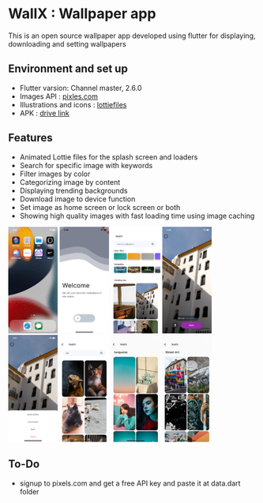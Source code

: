 # WallX : Wallpaper app

This is an open source wallpaper app developed using flutter for displaying, downloading and setting wallpapers

## Environment and set up

- Flutter varsion: Channel master, 2.6.0
- Images API : [pixles.com](https://www.pexels.com/)
- Illustrations and icons : [lottiefiles](https://lottiefiles.com/)
- APK : [drive link](https://drive.google.com/file/d/1ursd6E-d6UVI7_pmoEdHhl1TRuouy8bt/view?usp=sharing)

## Features

- Animated Lottie files for the splash screen and loaders
- Search for specific image with keywords
- Filter images by color
- Categorizing image by content
- Displaying trending backgrounds
- Download image to device function
- Set image as home screen or lock screen or both
- Showing high quality images with fast loading time using image caching

<p float="left">
<img src="/screenshots/video.gif" width="100"  >
<img src="/screenshots/splash.png" width="100"  >
<img src="/screenshots/home.png" width="100"  >
<img src="/screenshots/image.png" width="100"  >
<img src="/screenshots/actions.png" width="100"  >
<img src="/screenshots/search.png" width="100"  >
<img src="/screenshots/color.png" width="100"  >
<img src="/screenshots/category.png" width="100"  >
</p>


## To-Do

- signup to pixels.com and get a free API key and paste it at data.dart folder